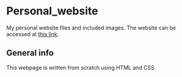 # Personal_website

My personal website files and included images. The website can be accessed at [this link](https://milesackerman.com).

## General info

This webpage is written from scratch using HTML and CSS.
